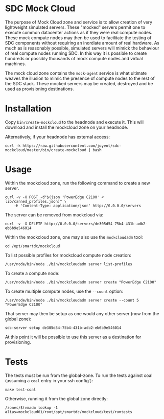 # SDC Mock Cloud

The purpose of Mock Cloud zone and service is to allow creation of very
lightweight simulated servers. These "mocked" servers permit one to execute
common datacenter actions as if they were real compute nodes. These mock
compute nodes may then be used to facilitate the testing of SDC components
without requiring an inordiate amount of real hardware. As much as is
reasonably possible, simulated servers will mimick the behaviour of real
compute nodes running SDC. In this way it is possible to create hundreds or
possibly thousands of mock compute nodes and virtual machines.

The mock cloud zone contains the `mock-agent` service is what ultimate weaves
the illusion to mimic the presence of compute nodes to the rest of the SDC
stack. These mocked servers may be created, destroyed and be used as
provisioning destinations.


# Installation

Copy `bin/create-mockcloud` to the headnode and execute it. This will download
and install the mockcloud zone on your headnode.

Alternatively, if your headnode has external access:

    curl -k https://raw.githubusercontent.com/joyent/sdc-mockcloud/master/bin/create-mockcloud | bash


# Usage

Within the mockcloud zone, run the following command to create a new server.

    curl -v -X POST -d"$(json 'PowerEdge C2100' < lib/canned_profiles.json)" \
        -H 'Content-Type: application/json' http://0.0.0.0/servers


The server can be removed from mockcloud via:

    curl -v -X DELETE http://0.0.0.0/servers/de305d54-75b4-431b-adb2-eb6b9e546014


Within the mockcloud zone, one may also use the `mockcloudadm` tool:

    cd /opt/smartdc/mockcloud


To list possible profiles for mockcloud compute node creation:

    /usr/node/bin/node ./bin/mockcloudadm server list-profiles


To create a compute node:

    /usr/node/bin/node ./bin/mockcloudadm server create "PowerEdge C2100"


To create multiple compute nodes, use the `--count` option:

    /usr/node/bin/node ./bin/mockcloudadm server create --count 5 "PowerEdge C2100"


That server may then be setup as one would any other server (now from the global zone):

    sdc-server setup de305d54-75b4-431b-adb2-eb6b9e546014


At this point it will be possible to use this server as a destination for
provisioning.


# Tests

The tests must be run from the global-zone. To run the tests against coal
(assuming a `coal` entry in your ssh config`):

    make test-coal


Otherwise, running it from the global zone directly:

    /zones/$(vmadm lookup -1 alias=mockcloud0)/root/opt/smartdc/mockcloud/test/runtests 
